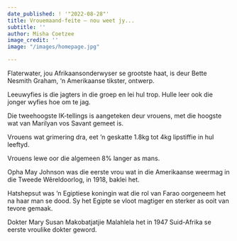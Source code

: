 ```yaml
---
date_published: ! '"2022-08-28"'
title: Vrouemaand-feite – nou weet jy...
subtitle: ''
author: Misha Coetzee
image_credit: ''
image: "/images/homepage.jpg"

---
```

Flaterwater, jou Afrikaansonderwyser se grootste haat, is deur Bette Nesmith Graham, ‘n Amerikaanse tikster, ontwerp.

Leeuwyfies is die jagters in die groep en lei hul trop. Hulle leer ook die jonger wyfies hoe om te jag.

Die tweehoogste IK-tellings is aangeteken deur vrouens, met die hoogste wat van Marilyan vos Savant gemeet is.

Vrouens wat grimering dra, eet ’n geskatte 1.8kg tot 4kg lipstiffie in hul leeftyd.

Vrouens lewe oor die algemeen 8% langer as mans.

Opha May Johnson was die eerste vrou wat in die Amerikaanse weermag in die Tweede Wêreldoorlog, in 1918, baklei het.

Hatshepsut was ’n Egiptiese koningin wat die rol van Farao oorgeneem het na haar man se dood. Sy het Egipte se vloot magtiger en sterker as ooit van tevore gemaak.

Dokter Mary Susan Makobatjatjie Malahlela het in 1947 Suid-Afrika se eerste vroulike dokter geword.